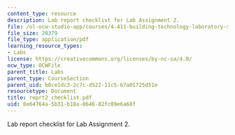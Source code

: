 ```yaml
---
content_type: resource
description: Lab report checklist for Lab Assignment 2.
file: /ol-ocw-studio-app/courses/4-411-building-technology-laboratory-spring-2004/8e64764a5b31b18a864682fc09e6a68f_reprt2_checklist.pdf
file_size: 20379
file_type: application/pdf
learning_resource_types:
- Labs
license: https://creativecommons.org/licenses/by-nc-sa/4.0/
ocw_type: OCWFile
parent_title: Labs
parent_type: CourseSection
parent_uid: b8ce1dc3-2c7c-d522-11c5-67a01725d51e
resourcetype: Document
title: reprt2_checklist.pdf
uid: 8e64764a-5b31-b18a-8646-82fc09e6a68f
---
```

Lab report checklist for Lab Assignment 2.